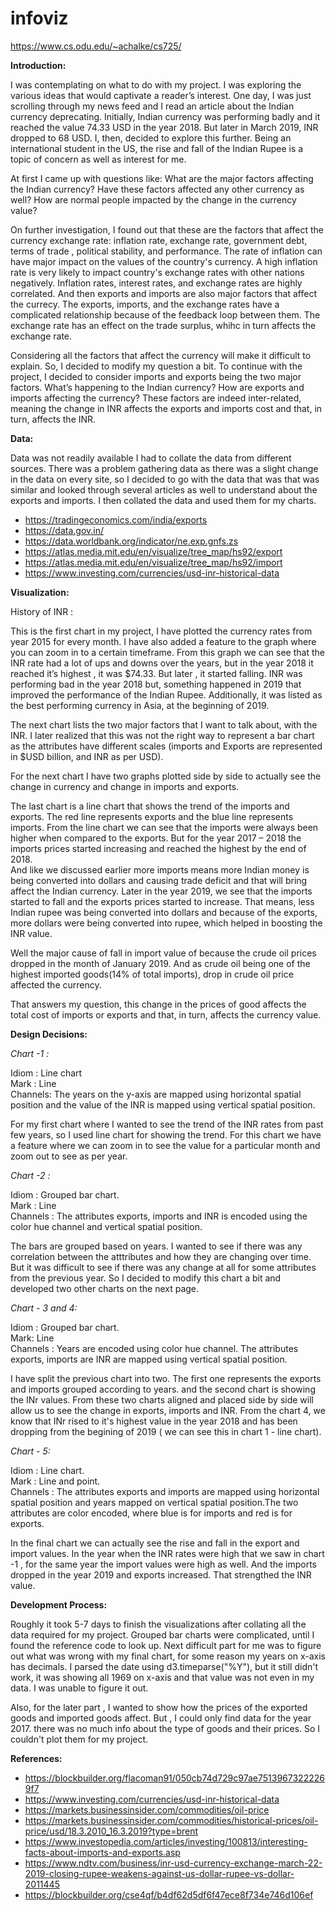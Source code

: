 # infoviz

https://www.cs.odu.edu/~achalke/cs725/

**Introduction:**

I was contemplating on what to do with my project. I was exploring the various ideas that would captivate a reader’s interest. One day, I was just scrolling through my news feed and I read an article about the Indian currency deprecating. Initially, Indian currency was performing badly and it reached the value 74.33 USD in the year 2018. But later in March 2019, INR dropped to 68 USD. I, then, decided to explore this further. Being an international student in the US, the rise and fall of the Indian Rupee is a topic of concern as well as interest for me.

At first I came up with questions like: What are the major factors affecting the Indian currency? Have these factors affected any other currency as well? How are normal people impacted by the change in the currency value?

On further investigation, I found out that these are the factors that affect the currency exchange rate: inflation rate, exchange rate, government debt, terms of trade , political stability, and performance. 
The rate of inflation can have major impact on the values of the country's currency. A high inflation rate is very likely to impact country's exchange rates with other nations negatively. Inflation rates, interest rates, and exchange rates are highly correlated. And then exports and imports are also major factors that affect the currecy. The exports, imports, and the exchange rates have a complicated relationship because of the feedback loop between them. The exchange rate has an effect on the trade surplus, whihc in turn affects the exchange rate.

Considering all the factors that affect the currency will make it difficult to explain. So, I decided to modify my question a bit. To continue with the project, I decided to consider imports and exports being the two major factors. What’s happening to the Indian currency? How are exports and imports affecting the currency? These factors are indeed inter-related, meaning the change in INR affects the exports and imports cost and that, in turn, affects the INR.



**Data:** 

Data was not readily available I had to collate the data from different sources. There was a problem gathering data as there was a slight change in the data on every site, so I decided to go with the data that was that was similar and looked through several articles as well to understand about the exports and imports. I then collated the data and used them for my charts.
* https://tradingeconomics.com/india/exports
* https://data.gov.in/
* https://data.worldbank.org/indicator/ne.exp.gnfs.zs
* https://atlas.media.mit.edu/en/visualize/tree_map/hs92/export
* https://atlas.media.mit.edu/en/visualize/tree_map/hs92/import
* https://www.investing.com/currencies/usd-inr-historical-data

**Visualization:** 

History of INR :

This is the first chart in my project, I have plotted the currency rates from year 2015 for every month. I have also added a feature to the graph where you can zoom in to a certain timeframe. 
From this graph we can see that the INR rate had a lot of ups and downs over the years, but in the year 2018 it reached it’s highest , it was $74.33. But later , it started falling. INR was performing bad in the year 2018 but, something happened in 2019 that improved the performance of the Indian Rupee. Additionally, it was listed as the best performing currency in Asia, at the beginning of 2019. 
 
 
The next chart lists the two major factors that I want to talk about, with the INR. I later realized that this was not the right way to represent a bar chart as the attributes have different scales (imports and Exports are represented in $USD billion, and INR as per USD).
 
For the next chart I have two graphs plotted side by side to actually see the change in currency and change in imports and exports.
 
The last chart is a line chart that shows the trend of the imports and exports. 
The red line represents exports and the blue line represents imports. From the line chart we can see that the imports were always been higher when compared to the exports. But for the year 2017 – 2018 the imports prices started increasing and reached the highest by the end of 2018.  
And like we discussed earlier more imports means more Indian money is being converted into dollars and causing trade deficit and that will bring affect the Indian currency. 
Later in the year 2019, we see that the imports started to fall and the exports prices started to increase. That means, less Indian rupee was being converted into dollars and because of the exports, more dollars were being converted into rupee, which helped in boosting the INR value. 

Well the major cause of fall in import value of because the crude oil prices dropped in the month of January 2019. And as crude oil being one of the highest imported goods(14% of total imports), drop in crude oil price affected the currency. 

That answers my question, this change in the prices of good affects the total cost of imports or exports and that, in turn, affects the currency value.


**Design Decisions:**

*Chart -1 :*

Idiom : Line chart <br>
Mark : Line <br>
Channels: The years on the y-axis are mapped using horizontal spatial position and the value of the INR is mapped using vertical spatial position. <br>

For my first chart where I wanted to see the trend of the INR rates from past few years, so I used line chart for showing the trend. For this chart we have a feature where we can zoom in to see the value for a particular month and zoom out to see as per year. 


*Chart -2 :*

Idiom : Grouped bar chart.<br>
Mark : Line <br>
Channels : The attributes exports, imports and INR is encoded using the color hue channel and vertical spatial position. <br>

The bars are grouped based on years. I wanted to see if there was any correlation between the atttributes and how they are changing over time. But it was difficult to see if there was any change at all for some attributes from the previous year. So I decided to modify this chart a bit and developed two other charts on the next page.


*Chart - 3 and 4:*

Idiom : Grouped bar chart. <br>
Mark: Line <br>
Channels : Years are encoded using color hue channel. The attributes exports, imports are INR are mapped using vertical spatial position. <br>

I have split the previous chart into two. The first one represents the exports and imports grouped according to years. and the second chart is showing the INr values. From these two charts aligned and placed side by side will allow us to see the change in exports, imports and INR. From the chart 4, we know that INr rised to it's highest value in the year 2018 and has been dropping from the begining of 2019 ( we can see this in chart 1 - line chart).

*Chart - 5:*

Idiom : Line chart. <br>
Mark : Line and point. <br>
Channels : The attributes exports and imports are mapped using horizontal spatial position and years mapped on vertical spatial position.The two attributes are color encoded, where blue is for imports and red is for exports.

In the final chart we can actually see the rise and fall in the export and import values. In the year when the INR rates were high that we saw in chart -1 , for the same year the import values were high as well. And the imports dropped in the year 2019 and exports increased. That strengthed the INR value. 


**Development Process:**

Roughly it took 5-7 days to finish the visualizations after collating all the data required for my project.
Grouped bar charts were complicated, until I found the reference code to look up. Next difficult part for me was to figure out what was wrong with my final chart, for some reason my years on x-axis has decimals. I parsed the date using d3.timeparse("%Y"), but it still didn't work, it was showing all 1969 on x-axis and that value was not even in my data. I was unable to figure it out.

Also, for the later part , I wanted to show how the prices of the exported goods and imported goods affect. But , I could only find data for the year 2017. there was no much info about the type of goods and their prices. So I couldn't plot them for my project.

**References:**

* https://blockbuilder.org/flacoman91/050cb74d729c97ae75139673222269f7
* https://www.investing.com/currencies/usd-inr-historical-data
* https://markets.businessinsider.com/commodities/oil-price
* https://markets.businessinsider.com/commodities/historical-prices/oil-price/usd/18.3.2010_16.3.2019?type=brent
* https://www.investopedia.com/articles/investing/100813/interesting-facts-about-imports-and-exports.asp
* https://www.ndtv.com/business/inr-usd-currency-exchange-march-22-2019-closing-rupee-weakens-against-us-dollar-rupee-vs-dollar-2011445
* https://blockbuilder.org/cse4qf/b4df62d5df6f47ece8f734e746d106ef


